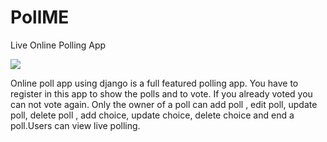 <!-- <h1 align="center">Sponsor This Project By Following me!!</h1> -->

# PollME
Live Online Polling App

<p align="left">
  <a href="https://www.python.org">
    <img src="http://ForTheBadge.com/images/badges/made-with-python.svg">

  </a>
</p>

Online poll app using django is a full featured polling app. You have to register in this app to show the polls and to vote. If you already voted you can not vote again. Only the owner of a poll can add poll , edit poll, update poll, delete poll , add choice, update choice, delete choice and end a poll.Users can view live polling.

